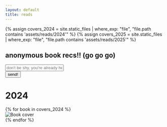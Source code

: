 ```yaml
---
layout: default
title: reads
---
```


<script src="https://unpkg.com/masonry-layout@4/dist/masonry.pkgd.min.js"></script>
<script src="https://unpkg.com/imagesloaded@5/imagesloaded.pkgd.min.js"></script>

<div class="reads-container">
  {% assign covers_2024 = site.static_files | where_exp: "file", "file.path contains 'assets/reads/2024'" %}
  {% assign covers_2025 = site.static_files | where_exp: "file", "file.path contains 'assets/reads/2025'" %}

  <div class="book-recommendation-form">
    <h2>anonymous book recs!! (go go go)</h2>
    <form id="bookRecommendationForm" action="https://formspree.io/f/xdkollpk" method="POST">
      <div class="form-group">
        <input type="text" id="bookTitle" name="bookTitle" placeholder="don't be shy, you're already here..." required>
      </div>
      <button type="submit">send!</button>
    </form>
  </div>

  <!-- <h1 id="2025">2025</h1>

  <div class="book-grid">
    {% for book in covers_2025 %}
      <div class="book-cover">
        <img src="{{ site.baseurl }}{{ book.path }}" alt="Book cover">
      </div>
    {% endfor %}
  </div> -->

  <h1 id="2024">2024</h1>

  <div class="book-grid">
    {% for book in covers_2024 %}
      <div class="book-cover">
        <img src="{{ site.baseurl }}{{ book.path }}" alt="Book cover">
      </div>
    {% endfor %}
  </div>
</div>

<script>
  // Initialize Masonry for all book grids
  document.querySelectorAll('.book-grid').forEach(elem => {
    var msnry = new Masonry(elem, {
      itemSelector: '.book-cover',
      columnWidth: '.book-cover',
      percentPosition: true
    });

    // Handle image loading for each grid
    var imgLoad = imagesLoaded(elem);
    imgLoad.on('done', function() {
      msnry.layout();

      elem.querySelectorAll('.book-cover').forEach((cover, index) => {
        setTimeout(() => {
          cover.style.opacity = '1';
        }, index * 50);
      });
    });
  });

  document.getElementById('bookRecommendationForm').addEventListener('submit', function(e) {
    e.preventDefault();
    
    const form = this;
    const formData = new FormData(form);
    form.reset();

    fetch(form.action, {
      method: 'POST',
      body: formData,
      headers: {
        'Accept': 'application/json'
      }
    })
    .then(response => response.json())
    .then(data => {
      if (data.ok) {
        const alert = document.createElement('div');
        alert.className = 'alert';
        alert.textContent = 'thank you! <333';
        document.body.appendChild(alert);

        setTimeout(() => alert.classList.add('show'), 100);

        setTimeout(() => {
          alert.classList.remove('show');
          setTimeout(() => alert.remove(), 300);
        }, 4000);
      }
    })
    .catch(error => {
      console.error('Error:', error);
      alert('oop, something went wrong :^/');
    });
  });
</script>
